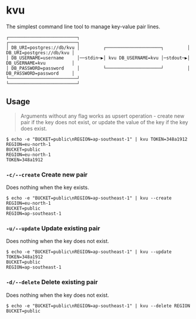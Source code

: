 # kvu

The simplest command line tool to manage key-value pair lines.

```
┌──────────────────────────┐                                         ┌──────────────────────────┐
│ DB_URI=postgres://db/kvu │         ┌─────────────────────┐         │ DB_URI=postgres://db/kvu │
│ DB_USERNAME=username     │──stdin─▶│ kvu DB_USERNAME=kvu │─stdout─▶│ DB_USERNAME=kvu          │
│ DB_PASSWORD=password     │         └─────────────────────┘         │ DB_PASSWORD=password     │
└──────────────────────────┘                                         └──────────────────────────┘
```

## Usage

> Arguments without any flag works as upsert operation - create new pair if the
key does not exist, or update the value of the key if the key does exist.

```console
$ echo -e "BUCKET=public\nREGION=ap-southeast-1" | kvu TOKEN=348a1912 REGION=eu-north-1
BUCKET=public
REGION=eu-north-1
TOKEN=348a1912
```

### `-c/--create` Create new pair

Does nothing when the key exists.

```console
$ echo -e "BUCKET=public\nREGION=ap-southeast-1" | kvu --create REGION=eu-north-1
BUCKET=public
REGION=ap-southeast-1
```

### `-u/--update` Update existing pair

Does nothing when the key does not exist.

```console
$ echo -e "BUCKET=public\nREGION=ap-southeast-1" | kvu --update TOKEN=348a1912 
BUCKET=public
REGION=ap-southeast-1
```

### `-d/--delete` Delete existing pair

Does nothing when the key does not exist.

```console
$ echo -e "BUCKET=public\nREGION=ap-southeast-1" | kvu --delete REGION
BUCKET=public
```
